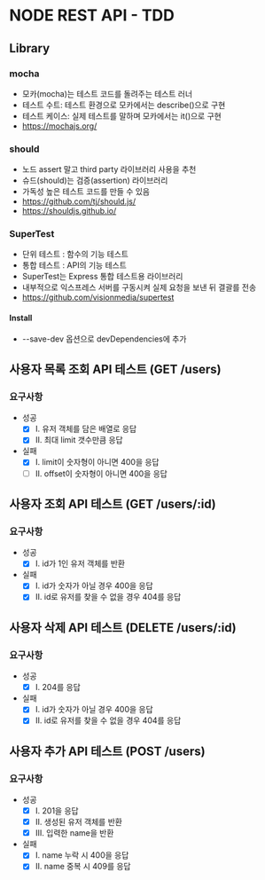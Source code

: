 # NODE REST API - TDD

## Library
### mocha
- 모카(mocha)는 테스트 코드를 돌려주는 테스트 러너 
- 테스트 수트: 테스트 환경으로 모카에서는 describe()으로 구현
- 테스트 케이스: 실제 테스트를 말하며 모카에서는 it()으로 구현
- https://mochajs.org/

### should
- 노드 assert 말고 third party 라이브러리 사용을 추천
- 슈드(should)는 검증(assertion) 라이브러리
- 가독성 높은 테스트 코드를 만들 수 있음
- https://github.com/tj/should.js/
- https://shouldjs.github.io/

### SuperTest
- 단위 테스트 : 함수의 기능 테스트
- 통합 테스트 : API의 기능 테스트
- SuperTest는 Express 통합 테스트용 라이브러리
- 내부적으로 익스프레스 서버를 구동시켜 실제 요청을 보낸 뒤 결괄를 전송
- https://github.com/visionmedia/supertest

#### Install
- --save-dev 옵션으로 devDependencies에 추가

## 사용자 목록 조회 API 테스트 (GET /users)
### 요구사항
- 성공
    - [x] Ⅰ. 유저 객체를 담은 배열로 응답 
    - [x] Ⅱ. 최대 limit 갯수만큼 응답

- 실패
    - [x] Ⅰ. limit이 숫자형이 아니면 400을 응답
    - [ ] Ⅱ. offset이 숫자형이 아니면 400을 응답

## 사용자 조회 API 테스트 (GET /users/:id)
### 요구사항
- 성공
    - [x] Ⅰ. id가 1인 유저 객체를 반환

- 실패
    - [x] Ⅰ. id가 숫자가 아닐 경우 400을 응답
    - [x] Ⅱ. id로 유저를 찾을 수 없을 경우 404를 응답

## 사용자 삭제 API 테스트 (DELETE /users/:id)
### 요구사항
- 성공
    - [x] Ⅰ. 204를 응답

- 실패
    - [x] Ⅰ. id가 숫자가 아닐 경우 400을 응답
    - [x] Ⅱ. id로 유저를 찾을 수 없을 경우 404를 응답

## 사용자 추가 API 테스트 (POST /users)
### 요구사항
- 성공
    - [X] Ⅰ. 201을 응답
    - [x] Ⅱ. 생성된 유저 객체를 반환
    - [x] Ⅲ. 입력한 name을 반환

- 실패
    - [x] Ⅰ. name 누락 시 400을 응답
    - [x] Ⅱ. name 중복 시 409를 응답